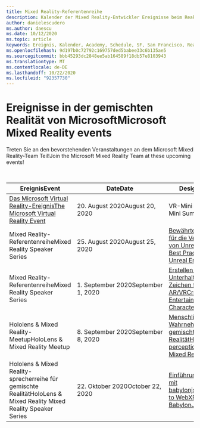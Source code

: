 ```yaml
---
title: Mixed Reality-Referentenreihe
description: Kalender der Mixed Reality-Entwickler Ereignisse beim Reaktor in San Francisco.
author: danielescudero
ms.author: daescu
ms.date: 10/12/2020
ms.topic: article
keywords: Ereignis, Kalender, Academy, Schedule, SF, San Francisco, Reaktor
ms.openlocfilehash: 9d197b0c72792c169757ded5babee33c6b135ae5
ms.sourcegitcommit: bbb45293dc2848ee5ab164589f18db57e8103943
ms.translationtype: MT
ms.contentlocale: de-DE
ms.lasthandoff: 10/22/2020
ms.locfileid: "92357730"
---
```

# <a name="microsoft-mixed-reality-events"></a><span data-ttu-id="1f12b-104">Ereignisse in der gemischten Realität von Microsoft</span><span class="sxs-lookup"><span data-stu-id="1f12b-104">Microsoft Mixed Reality events</span></span>

<span data-ttu-id="1f12b-105">Treten Sie an den bevorstehenden Veranstaltungen an dem Microsoft Mixed Reality-Team Teil!</span><span class="sxs-lookup"><span data-stu-id="1f12b-105">Join the Microsoft Mixed Reality Team at these upcoming events!</span></span>

<br>

|<span data-ttu-id="1f12b-106">Ereignis</span><span class="sxs-lookup"><span data-stu-id="1f12b-106">Event</span></span>|<span data-ttu-id="1f12b-107">Date</span><span class="sxs-lookup"><span data-stu-id="1f12b-107">Date</span></span>|<span data-ttu-id="1f12b-108">Design</span><span class="sxs-lookup"><span data-stu-id="1f12b-108">Theme</span></span>|
|-------------|-------------|-----|
| [<span data-ttu-id="1f12b-109">Das Microsoft Virtual Reality-Ereignis</span><span class="sxs-lookup"><span data-stu-id="1f12b-109">The Microsoft Virtual Reality Event</span></span>](https://www.meetup.com/hololens-mr/events/272364822/)|<span data-ttu-id="1f12b-110">20. August 2020</span><span class="sxs-lookup"><span data-stu-id="1f12b-110">August 20, 2020</span></span>|<span data-ttu-id="1f12b-111">VR-Mini Summit</span><span class="sxs-lookup"><span data-stu-id="1f12b-111">VR Mini Summit</span></span>|
| <span data-ttu-id="1f12b-112">Mixed Reality-Referentenreihe</span><span class="sxs-lookup"><span data-stu-id="1f12b-112">Mixed Reality Speaker Series</span></span>|<span data-ttu-id="1f12b-113">25. August 2020</span><span class="sxs-lookup"><span data-stu-id="1f12b-113">August 25, 2020</span></span>|[<span data-ttu-id="1f12b-114">Bewährte Methoden für die Verwendung von Unreal Engine</span><span class="sxs-lookup"><span data-stu-id="1f12b-114">MR Best Practices using Unreal Engine</span></span>](https://channel9.msdn.com/Shows/Docs-Mixed-Reality/Tips-and-Best-Practices-for-using-UE4-in-MR)|
| <span data-ttu-id="1f12b-115">Mixed Reality-Referentenreihe</span><span class="sxs-lookup"><span data-stu-id="1f12b-115">Mixed Reality Speaker Series</span></span>|<span data-ttu-id="1f12b-116">1. September 2020</span><span class="sxs-lookup"><span data-stu-id="1f12b-116">September 1, 2020</span></span>|[<span data-ttu-id="1f12b-117">Erstellen von Unterhaltungs Zeichen für AR/VR</span><span class="sxs-lookup"><span data-stu-id="1f12b-117">Creating Entertaining Characters for AR/VR</span></span>](https://channel9.msdn.com/Shows/Docs-Mixed-Reality/Creating-Entertaining-Characters-for-Mixed-Reality)|
| <span data-ttu-id="1f12b-118">Hololens & Mixed Reality-Meetup</span><span class="sxs-lookup"><span data-stu-id="1f12b-118">HoloLens & Mixed Reality Meetup</span></span>|<span data-ttu-id="1f12b-119">8\. September 2020</span><span class="sxs-lookup"><span data-stu-id="1f12b-119">September 8, 2020</span></span>|[<span data-ttu-id="1f12b-120">Menschliche Wahrnehmung und gemischte Realität</span><span class="sxs-lookup"><span data-stu-id="1f12b-120">Human perception and Mixed Reality</span></span>](https://channel9.msdn.com/Shows/Docs-Mixed-Reality/Human-Perception-and-Mixed-Reality)|
| <span data-ttu-id="1f12b-121">Hololens & Mixed Reality-sprecherreihe für gemischte Realität</span><span class="sxs-lookup"><span data-stu-id="1f12b-121">HoloLens & Mixed Reality Mixed Reality Speaker Series</span></span>|<span data-ttu-id="1f12b-122">22. Oktober 2020</span><span class="sxs-lookup"><span data-stu-id="1f12b-122">October 22, 2020</span></span>|[<span data-ttu-id="1f12b-123">Einführung in webxr mit babylonjs</span><span class="sxs-lookup"><span data-stu-id="1f12b-123">Introduction to WebXR with BabylonJS</span></span>](https://www.meetup.com/hololens-mr/events/274042144/)|


